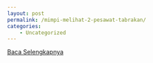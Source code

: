 ```yaml
---
layout: post
permalink: /mimpi-melihat-2-pesawat-tabrakan/
categories:
    - Uncategorized
---
```


[Baca Selengkapnya](/09)